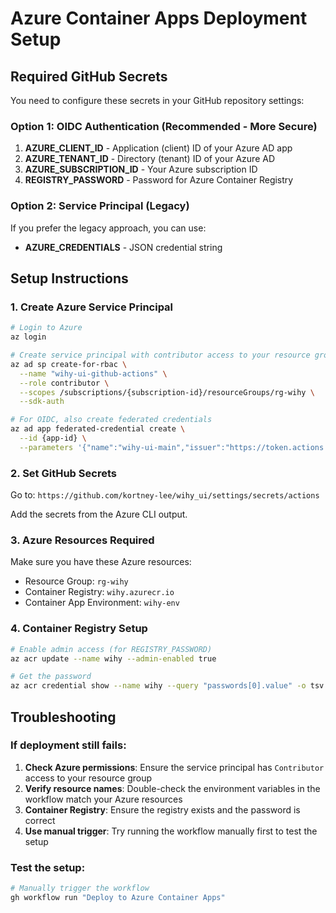 # Azure Container Apps Deployment Setup

## Required GitHub Secrets

You need to configure these secrets in your GitHub repository settings:

### Option 1: OIDC Authentication (Recommended - More Secure)

1. **AZURE_CLIENT_ID** - Application (client) ID of your Azure AD app
2. **AZURE_TENANT_ID** - Directory (tenant) ID of your Azure AD
3. **AZURE_SUBSCRIPTION_ID** - Your Azure subscription ID
4. **REGISTRY_PASSWORD** - Password for Azure Container Registry

### Option 2: Service Principal (Legacy)

If you prefer the legacy approach, you can use:
- **AZURE_CREDENTIALS** - JSON credential string

## Setup Instructions

### 1. Create Azure Service Principal

```bash
# Login to Azure
az login

# Create service principal with contributor access to your resource group
az ad sp create-for-rbac \
  --name "wihy-ui-github-actions" \
  --role contributor \
  --scopes /subscriptions/{subscription-id}/resourceGroups/rg-wihy \
  --sdk-auth

# For OIDC, also create federated credentials
az ad app federated-credential create \
  --id {app-id} \
  --parameters '{"name":"wihy-ui-main","issuer":"https://token.actions.githubusercontent.com","subject":"repo:kortney-lee/wihy_ui:ref:refs/heads/main","audiences":["api://AzureADTokenExchange"]}'
```

### 2. Set GitHub Secrets

Go to: `https://github.com/kortney-lee/wihy_ui/settings/secrets/actions`

Add the secrets from the Azure CLI output.

### 3. Azure Resources Required

Make sure you have these Azure resources:
- Resource Group: `rg-wihy`
- Container Registry: `wihy.azurecr.io`
- Container App Environment: `wihy-env`

### 4. Container Registry Setup

```bash
# Enable admin access (for REGISTRY_PASSWORD)
az acr update --name wihy --admin-enabled true

# Get the password
az acr credential show --name wihy --query "passwords[0].value" -o tsv
```

## Troubleshooting

### If deployment still fails:

1. **Check Azure permissions**: Ensure the service principal has `Contributor` access to your resource group
2. **Verify resource names**: Double-check the environment variables in the workflow match your Azure resources
3. **Container Registry**: Ensure the registry exists and the password is correct
4. **Use manual trigger**: Try running the workflow manually first to test the setup

### Test the setup:

```bash
# Manually trigger the workflow
gh workflow run "Deploy to Azure Container Apps"
```